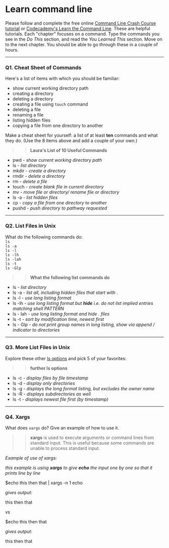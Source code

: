 # Learn command line

Please follow and complete the free online [Command Line Crash Course
tutorial](https://web.archive.org/web/20160708171659/http://cli.learncodethehardway.org/book/) or [Codecademy's Learn the Command Line](https://www.codecademy.com/learn/learn-the-command-line). These are helpful tutorials. Each "chapter" focuses on a command. Type the commands you see in the _Do This_ section, and read the _You Learned This_ section. Move on to the next chapter. You should be able to go through these in a couple of hours.

---

### Q1.  Cheat Sheet of Commands  

Here's a list of items with which you should be familiar:  
* show current working directory path
* creating a directory
* deleting a directory
* creating a file using `touch` command
* deleting a file
* renaming a file
* listing hidden files
* copying a file from one directory to another

Make a cheat sheet for yourself: a list of at least **ten** commands and what they do.  (Use the 8 items above and add a couple of your own.)  

> > **Laura's List of 10 Useful Commands**
- pwd - _show current working directory path_
- ls - _list directory_
- mkdir - _create a directory_
- rmdir - _delete a directory_
- rm - _delete a file_
- touch - _create blank file in current directory_
- mv - _move file or directory/ rename file or directory_
- ls -a - _list hidden files_
- cp - _copy a file from one directory to another_
- pushd - _push directory to pathway requested_
---

### Q2.  List Files in Unix   

What do the following commands do:  
`ls`  
`ls -a`  
`ls -l`  
`ls -lh`  
`ls -lah`  
`ls -t`  
`ls -Glp`  

> > **What the following list commands do**
- ls - _list directory_
- ls -a - _list all, including hidden files that start with ._
- ls -l - _use long listing format_
- ls -lh - _use long listing format but **hide** i.e. do not list implied entries matching shell PATTERN_
- ls - lah - _use long listing format and hide . files_
- ls -t - _sort by modification time, newest first_
- ls - Glp - _do not print group names in long listing, show via append / indicator to directories_

---

### Q3.  More List Files in Unix  

Explore these other [ls options](http://www.techonthenet.com/unix/basic/ls.php) and pick 5 of your favorites:

> > **further ls options**
- ls -c - _display files by file timestamp_
- ls -d - _display only directories_
- ls -g - _displays the long format listing, but excludes the owner name_
- ls -R - _displays subdirectories as well_
- ls -t - _displays newest file first (by timestamp)_

---

### Q4.  Xargs   

What does `xargs` do? Give an example of how to use it.

> > **xargs** is used to execute arguments or command lines from standard input. This is useful because some commands are unable to process standard input.

_Example of use of xargs:_

_this example is using **xargs** to give **echo** the input one by one so that it prints line by line_

$echo this then that | xargs -n 1 echo

_gives output:_

this
then
that

_vs_

$echo this then that

_gives output:_

this then that

 

